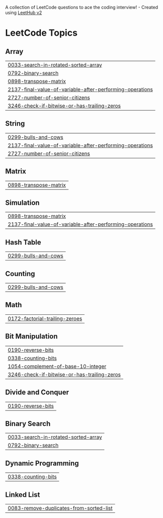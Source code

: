 A collection of LeetCode questions to ace the coding interview! - Created using [LeetHub v2](https://github.com/arunbhardwaj/LeetHub-2.0)
<!---LeetCode Topics Start-->
# LeetCode Topics
## Array
|  |
| ------- |
| [0033-search-in-rotated-sorted-array](https://github.com/SiDdHaRtHKaNoUjIa13/Daily-Practice-Problems-/tree/master/0033-search-in-rotated-sorted-array) |
| [0792-binary-search](https://github.com/SiDdHaRtHKaNoUjIa13/Daily-Practice-Problems-/tree/master/0792-binary-search) |
| [0898-transpose-matrix](https://github.com/SiDdHaRtHKaNoUjIa13/Daily-Practice-Problems-/tree/master/0898-transpose-matrix) |
| [2137-final-value-of-variable-after-performing-operations](https://github.com/SiDdHaRtHKaNoUjIa13/Daily-Practice-Problems-/tree/master/2137-final-value-of-variable-after-performing-operations) |
| [2727-number-of-senior-citizens](https://github.com/SiDdHaRtHKaNoUjIa13/Daily-Practice-Problems-/tree/master/2727-number-of-senior-citizens) |
| [3246-check-if-bitwise-or-has-trailing-zeros](https://github.com/SiDdHaRtHKaNoUjIa13/Daily-Practice-Problems-/tree/master/3246-check-if-bitwise-or-has-trailing-zeros) |
## String
|  |
| ------- |
| [0299-bulls-and-cows](https://github.com/SiDdHaRtHKaNoUjIa13/Daily-Practice-Problems-/tree/master/0299-bulls-and-cows) |
| [2137-final-value-of-variable-after-performing-operations](https://github.com/SiDdHaRtHKaNoUjIa13/Daily-Practice-Problems-/tree/master/2137-final-value-of-variable-after-performing-operations) |
| [2727-number-of-senior-citizens](https://github.com/SiDdHaRtHKaNoUjIa13/Daily-Practice-Problems-/tree/master/2727-number-of-senior-citizens) |
## Matrix
|  |
| ------- |
| [0898-transpose-matrix](https://github.com/SiDdHaRtHKaNoUjIa13/Daily-Practice-Problems-/tree/master/0898-transpose-matrix) |
## Simulation
|  |
| ------- |
| [0898-transpose-matrix](https://github.com/SiDdHaRtHKaNoUjIa13/Daily-Practice-Problems-/tree/master/0898-transpose-matrix) |
| [2137-final-value-of-variable-after-performing-operations](https://github.com/SiDdHaRtHKaNoUjIa13/Daily-Practice-Problems-/tree/master/2137-final-value-of-variable-after-performing-operations) |
## Hash Table
|  |
| ------- |
| [0299-bulls-and-cows](https://github.com/SiDdHaRtHKaNoUjIa13/Daily-Practice-Problems-/tree/master/0299-bulls-and-cows) |
## Counting
|  |
| ------- |
| [0299-bulls-and-cows](https://github.com/SiDdHaRtHKaNoUjIa13/Daily-Practice-Problems-/tree/master/0299-bulls-and-cows) |
## Math
|  |
| ------- |
| [0172-factorial-trailing-zeroes](https://github.com/SiDdHaRtHKaNoUjIa13/Daily-Practice-Problems-/tree/master/0172-factorial-trailing-zeroes) |
## Bit Manipulation
|  |
| ------- |
| [0190-reverse-bits](https://github.com/SiDdHaRtHKaNoUjIa13/Daily-Practice-Problems-/tree/master/0190-reverse-bits) |
| [0338-counting-bits](https://github.com/SiDdHaRtHKaNoUjIa13/Daily-Practice-Problems-/tree/master/0338-counting-bits) |
| [1054-complement-of-base-10-integer](https://github.com/SiDdHaRtHKaNoUjIa13/Daily-Practice-Problems-/tree/master/1054-complement-of-base-10-integer) |
| [3246-check-if-bitwise-or-has-trailing-zeros](https://github.com/SiDdHaRtHKaNoUjIa13/Daily-Practice-Problems-/tree/master/3246-check-if-bitwise-or-has-trailing-zeros) |
## Divide and Conquer
|  |
| ------- |
| [0190-reverse-bits](https://github.com/SiDdHaRtHKaNoUjIa13/Daily-Practice-Problems-/tree/master/0190-reverse-bits) |
## Binary Search
|  |
| ------- |
| [0033-search-in-rotated-sorted-array](https://github.com/SiDdHaRtHKaNoUjIa13/Daily-Practice-Problems-/tree/master/0033-search-in-rotated-sorted-array) |
| [0792-binary-search](https://github.com/SiDdHaRtHKaNoUjIa13/Daily-Practice-Problems-/tree/master/0792-binary-search) |
## Dynamic Programming
|  |
| ------- |
| [0338-counting-bits](https://github.com/SiDdHaRtHKaNoUjIa13/Daily-Practice-Problems-/tree/master/0338-counting-bits) |
## Linked List
|  |
| ------- |
| [0083-remove-duplicates-from-sorted-list](https://github.com/SiDdHaRtHKaNoUjIa13/Daily-Practice-Problems-/tree/master/0083-remove-duplicates-from-sorted-list) |
<!---LeetCode Topics End-->